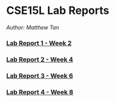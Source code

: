 # CSE15L Lab Reports
*Author: Matthew Tan*

### [Lab Report 1 - Week 2](https://tantime.github.io/cse15l-lab-reports/lab-report-1-week-2)


### [Lab Report 2 - Week 4](https://tantime.github.io/cse15l-lab-reports/lab-report-2-week-4)


### [Lab Report 3 - Week 6](https://tantime.github.io/cse15l-lab-reports/lab-report-3-week-6)

### [Lab Report 4 - Week 8](https://tantime.github.io/cse15l-lab-reports/lab-report-4-week-8)